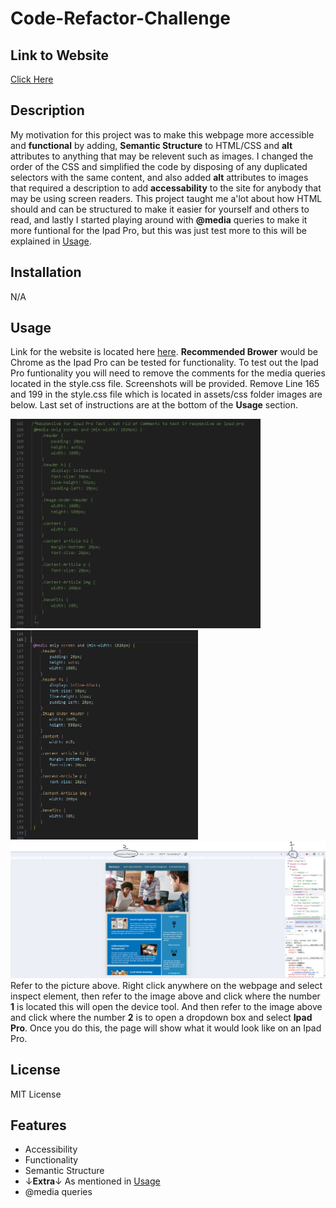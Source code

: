 # Code-Refactor-Challenge

## Link to Website

<a href="https://kaleims.github.io/Code-Refactor-Challenge/" target="_blank">Click Here</a>

## Description

 My motivation for this project was to make this webpage more accessible and **functional** by adding, **Semantic Structure** to HTML/CSS and **alt** attributes to anything that may be relevent such as images. I changed the order of the CSS and simplified the code by disposing of any duplicated selectors with the same content, and also added **alt** attributes to images that required a description to add **accessability** to the site for anybody that may be using screen readers. This project taught me a'lot about how HTML should and can be structured to make it easier for yourself and others to read, and lastly I started playing around with **@media** queries to make it more funtional for the Ipad Pro, but this was just test more to this will be explained in 
 [Usage](#usage).

## Installation

N/A

## Usage

Link for the website is located here <a href="https://kaleims.github.io/Code-Refactor-Challenge/" target="_blank">here</a>. **Recommended Brower** would be Chrome as the Ipad Pro can be tested for functionality. To test out the Ipad Pro funtionality you will need to remove the comments for the media queries located in the style.css file. Screenshots will be provided. Remove Line 165 and 199 in the style.css file which is located in assets/css folder images are below. Last set of instructions are at the bottom of the **Usage** section.

<img src="assets/images/Functional.PNG" alt="image" width="400" height="auto"><img src="assets/images/Functional-Add.PNG" alt="image" width="300" height="335">
<br>
<img src="assets/images/How-To.PNG" alt="image" width="700" height="auto">
<br>
Refer to the picture above. Right click anywhere on the webpage and select inspect element, then refer to the image above and click where the number **1** is located this will open the device tool. And then refer to the image above and click where the number **2** is to open a dropdown box and select **Ipad Pro**. Once you do this, the page will show what it would look like on an Ipad Pro.

## License

MIT License

## Features

- Accessibility
- Functionality
- Semantic Structure
- ↓**Extra**↓ As mentioned in [Usage](#usage)
- @media queries
